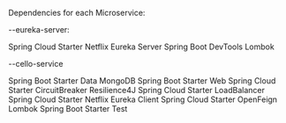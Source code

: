 Dependencies for each Microservice: 

--eureka-server: 

Spring Cloud Starter Netflix Eureka Server
Spring Boot DevTools
Lombok


--cello-service

Spring Boot Starter Data MongoDB
Spring Boot Starter Web
Spring Cloud Starter CircuitBreaker Resilience4J
Spring Cloud Starter LoadBalancer
Spring Cloud Starter Netflix Eureka Client
Spring Cloud Starter OpenFeign
Lombok
Spring Boot Starter Test


